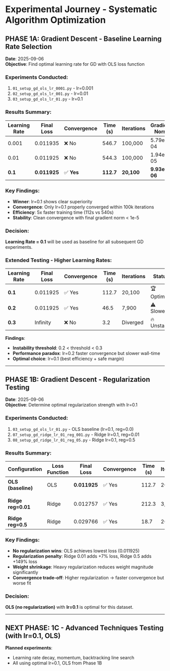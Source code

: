 # Experimental Journey - Systematic Algorithm Optimization

## PHASE 1A: Gradient Descent - Baseline Learning Rate Selection

**Date**: 2025-09-06  
**Objective**: Find optimal learning rate for GD with OLS loss function

### Experiments Conducted:
1. `01_setup_gd_ols_lr_0001.py` - lr=0.001
2. `02_setup_gd_ols_lr_001.py` - lr=0.01  
3. `03_setup_gd_ols_lr_01.py` - lr=0.1

### Results Summary:

| Learning Rate | Final Loss | Convergence | Time (s) | Iterations | Gradient Norm |
|---------------|------------|-------------|----------|------------|---------------|
| 0.001         | 0.011935   | ❌ No       | 546.7    | 100,000    | 5.79e-04     |
| 0.01          | 0.011925   | ❌ No       | 544.3    | 100,000    | 1.94e-05     |
| **0.1**       | **0.011925**| ✅ **Yes**  | **112.7** | **20,100** | **9.93e-06** |

### Key Findings:
- **Winner**: lr=0.1 shows clear superiority
- **Convergence**: Only lr=0.1 properly converged within 100k iterations
- **Efficiency**: 5x faster training time (112s vs 540s)
- **Stability**: Clean convergence with final gradient norm < 1e-5

### Decision:
**Learning Rate = 0.1** will be used as baseline for all subsequent GD experiments.

### Extended Testing - Higher Learning Rates:

| Learning Rate | Final Loss | Convergence | Time (s) | Iterations | Status |
|---------------|------------|-------------|----------|------------|--------|
| **0.1**       | 0.011925   | ✅ Yes      | 112.7    | 20,100     | 🏆 Optimal |
| **0.2**       | 0.011925   | ✅ Yes      | 46.5     | 7,900      | ⚠️ Slower |
| **0.3**       | Infinity   | ❌ No       | 3.2      | Diverged   | 🔥 Unstable |

**Findings**: 
- **Instability threshold**: 0.2 < threshold < 0.3
- **Performance paradox**: lr=0.2 faster convergence but slower wall-time
- **Optimal choice**: lr=0.1 (best efficiency + safe margin)

---

## PHASE 1B: Gradient Descent - Regularization Testing

**Date**: 2025-09-06  
**Objective**: Determine optimal regularization strength with lr=0.1

### Experiments Conducted:
1. `03_setup_gd_ols_lr_01.py` - OLS baseline (lr=0.1, reg=0.0)
2. `07_setup_gd_ridge_lr_01_reg_001.py` - Ridge lr=0.1, reg=0.01
3. `08_setup_gd_ridge_lr_01_reg_05.py` - Ridge lr=0.1, reg=0.5

### Results Summary:

| Configuration | Loss Function | Final Loss | Convergence | Time (s) | Iterations | Status |
|---------------|---------------|------------|-------------|----------|------------|--------|
| **OLS (baseline)** | OLS | **0.011925** | ✅ Yes | 112.7 | 20,100 | 🏆 **Optimal** |
| **Ridge reg=0.01** | Ridge | 0.012757 | ✅ Yes | 212.3 | 3,500 | ⚠️ Higher loss |
| **Ridge reg=0.5** | Ridge | 0.029766 | ✅ Yes | 18.7 | 200 | 🔴 **Poor fit** |

### Key Findings:
- **No regularization wins**: OLS achieves lowest loss (0.011925)
- **Regularization penalty**: Ridge 0.01 adds +7% loss, Ridge 0.5 adds +149% loss  
- **Weight shrinkage**: Heavy regularization reduces weight magnitude significantly
- **Convergence trade-off**: Higher regularization → faster convergence but worse fit

### Decision:
**OLS (no regularization)** with **lr=0.1** is optimal for this dataset.

---

## NEXT PHASE: 1C - Advanced Techniques Testing (with lr=0.1, OLS)

**Planned experiments**:
- Learning rate decay, momentum, backtracking line search
- All using optimal lr=0.1, OLS from Phase 1B